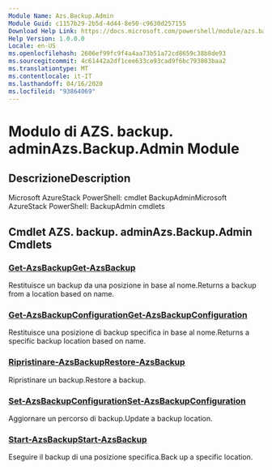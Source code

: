 ```yaml
---
Module Name: Azs.Backup.Admin
Module Guid: c1157b29-2b5d-4d44-8e50-c9630d257155
Download Help Link: https://docs.microsoft.com/powershell/module/azs.backup.admin
Help Version: 1.0.0.0
Locale: en-US
ms.openlocfilehash: 2606ef99fc9f4a4aa73b51a72cd8659c38b8de93
ms.sourcegitcommit: 4c61442a2df1cee633ce93cad9f6bc793803baa2
ms.translationtype: MT
ms.contentlocale: it-IT
ms.lasthandoff: 04/16/2020
ms.locfileid: "93864069"
---
```

# <span data-ttu-id="d95ef-101">Modulo di AZS. backup. admin</span><span class="sxs-lookup"><span data-stu-id="d95ef-101">Azs.Backup.Admin Module</span></span>
## <span data-ttu-id="d95ef-102">Descrizione</span><span class="sxs-lookup"><span data-stu-id="d95ef-102">Description</span></span>
<span data-ttu-id="d95ef-103">Microsoft AzureStack PowerShell: cmdlet BackupAdmin</span><span class="sxs-lookup"><span data-stu-id="d95ef-103">Microsoft AzureStack PowerShell: BackupAdmin cmdlets</span></span>

## <span data-ttu-id="d95ef-104">Cmdlet AZS. backup. admin</span><span class="sxs-lookup"><span data-stu-id="d95ef-104">Azs.Backup.Admin Cmdlets</span></span>
### [<span data-ttu-id="d95ef-105">Get-AzsBackup</span><span class="sxs-lookup"><span data-stu-id="d95ef-105">Get-AzsBackup</span></span>](Get-AzsBackup.md)
<span data-ttu-id="d95ef-106">Restituisce un backup da una posizione in base al nome.</span><span class="sxs-lookup"><span data-stu-id="d95ef-106">Returns a backup from a location based on name.</span></span>

### [<span data-ttu-id="d95ef-107">Get-AzsBackupConfiguration</span><span class="sxs-lookup"><span data-stu-id="d95ef-107">Get-AzsBackupConfiguration</span></span>](Get-AzsBackupConfiguration.md)
<span data-ttu-id="d95ef-108">Restituisce una posizione di backup specifica in base al nome.</span><span class="sxs-lookup"><span data-stu-id="d95ef-108">Returns a specific backup location based on name.</span></span>

### [<span data-ttu-id="d95ef-109">Ripristinare-AzsBackup</span><span class="sxs-lookup"><span data-stu-id="d95ef-109">Restore-AzsBackup</span></span>](Restore-AzsBackup.md)
<span data-ttu-id="d95ef-110">Ripristinare un backup.</span><span class="sxs-lookup"><span data-stu-id="d95ef-110">Restore a backup.</span></span>

### [<span data-ttu-id="d95ef-111">Set-AzsBackupConfiguration</span><span class="sxs-lookup"><span data-stu-id="d95ef-111">Set-AzsBackupConfiguration</span></span>](Set-AzsBackupConfiguration.md)
<span data-ttu-id="d95ef-112">Aggiornare un percorso di backup.</span><span class="sxs-lookup"><span data-stu-id="d95ef-112">Update a backup location.</span></span>

### [<span data-ttu-id="d95ef-113">Start-AzsBackup</span><span class="sxs-lookup"><span data-stu-id="d95ef-113">Start-AzsBackup</span></span>](Start-AzsBackup.md)
<span data-ttu-id="d95ef-114">Eseguire il backup di una posizione specifica.</span><span class="sxs-lookup"><span data-stu-id="d95ef-114">Back up a specific location.</span></span>

